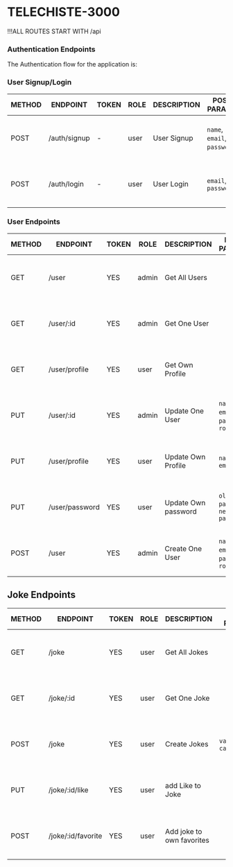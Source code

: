 # TELECHISTE-3000

!!!ALL ROUTES START WITH /api

### Authentication Endpoints

The Authentication flow for the application is:

### User Signup/Login

METHOD | ENDPOINT         | TOKEN | ROLE | DESCRIPTION              | POST PARAMS                                     | RETURNS
-------|------------------|-------|------|--------------------------|-------------------------------------------------|--------------------
POST   | /auth/signup     | -     | user | User Signup              | `name`, `email`, `password`,                    | { message: `string`, result: `token` }
POST   | /auth/login      | -     | user | User Login               | `email`, `password`                             | { message: `string`, result: `token` }

### User Endpoints

METHOD | ENDPOINT         | TOKEN | ROLE | DESCRIPTION              | POST PARAMS                                     | RETURNS
-------|------------------|-------|------|--------------------------|-------------------------------------------------|--------------------
GET    | /user            | YES   | admin| Get All Users            |                                                 | { message: `string`, result: `array` }
GET    | /user/:id        | YES   | admin| Get One User             |                                                 | { message: `string`, result: `object` }
GET    | /user/profile    | YES   | user | Get Own Profile             |                                              | { message: `string`, result: `object` }
PUT    | /user/:id        | YES   | admin | Update One User          | `name`, `email`, `password`, `role`            | { message: `string`, result: `object` }
PUT    | /user/profile    | YES   | user | Update Own Profile          | `name`, `email`                              | { message: `string`, result: `object` }
PUT    | /user/password    | YES  | user | Update Own password         | `old password`, `new password`               | { message: `string`, result: `object` }
POST    | /user        | YES   | admin | Create One User          | `name`, `email`, `password`, `role`            | { message: `string`, result: `object` }


## Joke Endpoints
METHOD | ENDPOINT         | TOKEN | ROLE | DESCRIPTION              | POST PARAMS                                     | RETURNS
-------|------------------|-------|------|--------------------------|-------------------------------------------------|--------------------
GET    | /joke            | YES   | user | Get All Jokes            |                                                 | { message: `string`, result: `array` }
GET    | /joke/:id         | YES   | user | Get One Joke           |                                                 | { message: `string`, result: `object` }
POST    | /joke            | YES   | user | Create Jokes            |  `value`, `category_id`                        | { message: `string`, result: `object` }
PUT    | /joke/:id/like     | YES   | user | add Like to Joke            |                                          | { message: `string`, result: `object` }
POST    | /joke/:id/favorite | YES   | user | Add joke to own favorites   |                                         | { message: `string`, result: `object` }
